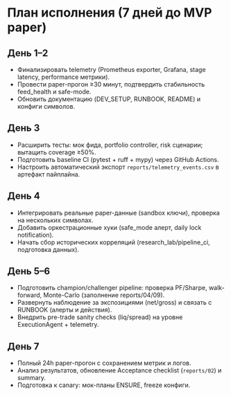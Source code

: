 ﻿# План исполнения (7 дней до MVP paper)

## День 1–2
- Финализировать telemetry (Prometheus exporter, Grafana, stage latency, performance метрики).
- Провести paper-прогон ≥30 минут, подтвердить стабильность feed_health и safe-mode.
- Обновить документацию (DEV_SETUP, RUNBOOK, README) и конфиги символов.

## День 3
- Расширить тесты: мок фида, portfolio controller, risk сценарии; вытащить coverage ≥50%.
- Подготовить baseline CI (pytest + ruff + mypy) через GitHub Actions.
- Настроить автоматический экспорт `reports/telemetry_events.csv` в артефакт пайплайна.

## День 4
- Интегрировать реальные paper-данные (sandbox ключи), проверка на нескольких символах.
- Добавить оркестрационные хуки (safe_mode алерт, daily lock notification).
- Начать сбор исторических корреляций (research_lab/pipeline_ci, подготовка данных).

## День 5–6
- Подготовить champion/challenger pipeline: проверка PF/Sharpe, walk-forward, Monte-Carlo (заполнение reports/04/09).
- Развернуть наблюдение за экспозициями (net/gross) и связать с RUNBOOK (алерты и действия).
- Внедрить pre-trade sanity checks (liq/spread) на уровне ExecutionAgent + telemetry.

## День 7
- Полный 24h paper-прогон с сохранением метрик и логов.
- Анализ результатов, обновление Acceptance checklist (`reports/02`) и summary.
- Подготовка к canary: мок-планы ENSURE, freeze конфиги.
